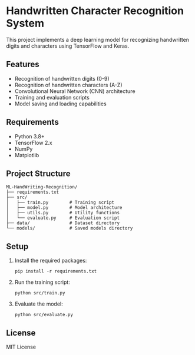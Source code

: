 # Handwritten Character Recognition System

This project implements a deep learning model for recognizing handwritten digits and characters using TensorFlow and Keras.

## Features
- Recognition of handwritten digits (0-9)
- Recognition of handwritten characters (A-Z)
- Convolutional Neural Network (CNN) architecture
- Training and evaluation scripts
- Model saving and loading capabilities

## Requirements
- Python 3.8+
- TensorFlow 2.x
- NumPy
- Matplotlib

## Project Structure
```
ML-HandWriting-Recognition/
├── requirements.txt
├── src/
│   ├── train.py        # Training script
│   ├── model.py        # Model architecture
│   ├── utils.py        # Utility functions
│   └── evaluate.py     # Evaluation script
├── data/               # Dataset directory
└── models/             # Saved models directory
```

## Setup
1. Install the required packages:
   ```
   pip install -r requirements.txt
   ```

2. Run the training script:
   ```
   python src/train.py
   ```

3. Evaluate the model:
   ```
   python src/evaluate.py
   ```

## License
MIT License